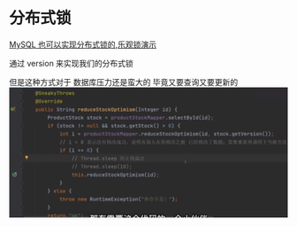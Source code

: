 # 分布式锁

[MySQL 也可以实现分布式锁的,乐观锁演示](https://www.bilibili.com/video/BV1Me4y1F7xW/?spm_id_from=..search-card.all.click&vd_source=eabc2c22ae7849c2c4f31815da49f209)

通过 version 来实现我们的分布式锁

但是这种方式对于 数据库压力还是蛮大的
毕竟又要查询又要更新的
![](https://raw.githubusercontent.com/HongXiaoHong/images/main/picture/msedge_M5O31GNBMp.png)